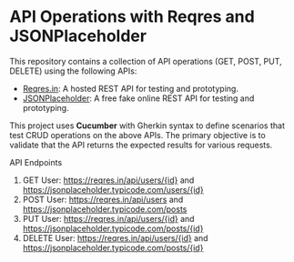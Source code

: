# API Operations with Reqres and JSONPlaceholder

This repository contains a collection of API operations (GET, POST, PUT, DELETE) using the following APIs:

- [Reqres.in](https://reqres.in): A hosted REST API for testing and prototyping.
- [JSONPlaceholder](https://jsonplaceholder.typicode.com): A free fake online REST API for testing and prototyping.

This project uses **Cucumber** with Gherkin syntax to define scenarios that test CRUD operations on the above APIs. The primary objective is to validate that the API returns the expected results for various requests.


API Endpoints
1. GET User: https://reqres.in/api/users/{id} and https://jsonplaceholder.typicode.com/users/{id}
2. POST User: https://reqres.in/api/users and https://jsonplaceholder.typicode.com/posts
3. PUT User: https://reqres.in/api/users/{id} and https://jsonplaceholder.typicode.com/posts/{id}
4. DELETE User: https://reqres.in/api/users/{id} and https://jsonplaceholder.typicode.com/posts/{id}

